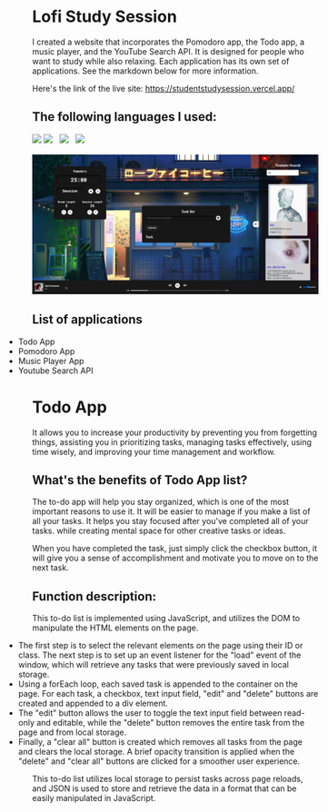 
# Lofi Study Session

I created a website that incorporates the Pomodoro app, the Todo app, a music player, and the YouTube Search API. It is designed for people who want to study while also relaxing. Each application has its own set of applications. See the markdown below for more information.

Here's the link of the live site: https://studentstudysession.vercel.app/

## The following languages I used:
<div align-items: left>
<img src="https://user-images.githubusercontent.com/25181517/192158954-f88b5814-d510-4564-b285-dff7d6400dad.png" width="50">
<img src="https://user-images.githubusercontent.com/25181517/183898674-75a4a1b1-f960-4ea9-abcb-637170a00a75.png" width="50">
&nbsp;
<img src="https://user-images.githubusercontent.com/25181517/192158956-48192682-23d5-4bfc-9dfb-6511ade346bc.png" width="45">
&nbsp;
  <img src="https://user-images.githubusercontent.com/25181517/117447155-6a868a00-af3d-11eb-9cfe-245df15c9f3f.png" width="45">
</div >
<br>
<img src="src\bg-image\Student pomodoro img.JPG" alt= “” >

## List of applications

<ul style="text-align: left;">
<li style="margin-left: -3rem;">Todo App</li>
<li style="margin-left: -3rem;">Pomodoro App</li>
<li style="margin-left: -3rem;">Music Player App</li>
<li style="margin-left: -3rem;">Youtube Search API</li>
</ul>

# Todo App

<p>It allows you to increase your productivity by preventing you from forgetting things, assisting you in prioritizing tasks, managing tasks effectively, using time wisely, and improving your time management and workflow.</p>

## What's the benefits of Todo App list?

The to-do app will help you stay organized, which is one of the most important reasons to use it. It will be easier to manage if you make a list of all your tasks. It helps you stay focused after you've completed all of your tasks. while creating mental space for other creative tasks or ideas.

When you have completed the task, just simply click the checkbox button, it will give you a sense of accomplishment and motivate you to move on to the next task.

## Function description:

This to-do list is implemented using JavaScript, and utilizes the DOM to manipulate the HTML elements on the page.
<ul style="text-align: left;">
<li style="margin-left: -3rem;"> The first step is to select the relevant elements on the page using their ID or class. The next step is to set up an event listener for the "load" event of the window, which will retrieve any tasks that were previously saved in local storage.

<li style="margin-left: -3rem;"> Using a forEach loop, each saved task is appended to the container on the page. For each task, a checkbox, text input field, "edit" and "delete" buttons are created and appended to a div element.

<li style="margin-left: -3rem;"> The "edit" button allows the user to toggle the text input field between read-only and editable, while the "delete" button removes the entire task from the page and from local storage.

<li style="margin-left: -3rem;"> Finally, a "clear all" button is created which removes all tasks from the page and clears the local storage. A brief opacity transition is applied when the "delete" and "clear all" buttons are clicked for a smoother user experience.
</ul>
This to-do list utilizes local storage to persist tasks across page reloads, and JSON is used to store and retrieve the data in a format that can be easily manipulated in JavaScript.


